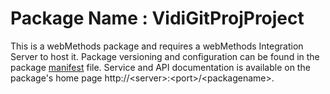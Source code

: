 # Package Name : VidiGitProjProject
This is a webMethods package and requires a webMethods Integration Server to host it. Package versioning and configuration can be found in the package [manifest](./VidiGitProjProject/manifest.v3) file. Service and API documentation is available on the package's home page http://&lt;server&gt;:&lt;port&gt;/&lt;packagename>.